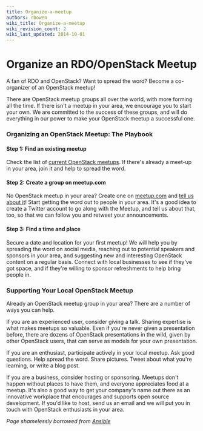 ```yaml
---
title: Organize-a-meetup
authors: rbowen
wiki_title: Organize-a-meetup
wiki_revision_count: 2
wiki_last_updated: 2014-10-01
---
```


# Organize an RDO/OpenStack Meetup

A fan of RDO and OpenStack? Want to spread the word? Become a co-organizer of an OpenStack meetup!

There are OpenStack meetup groups all over the world, with more forming all the time. If there isn't a meetup in your area, we encourage you to start your own. We are committed to the success of these groups, and will do everything in our power to make your OpenStack meetup a successful one.

### Organizing an OpenStack Meetup: The Playbook

#### Step 1: Find an existing meetup

Check the list of [current OpenStack meetups](http://www.meetup.com/find/events/?allMeetups=false&keywords=OpenStack&radius=Infinity&userFreeform=Lexington%2C+KY&mcId=z40502&eventFilter=all). If there's already a meet-up in your area, join it and help to spread the word.

#### Step 2: Create a group on meetup.com

No OpenStack meetup in your area? Create one on [meetup.com](http://www.meetup.com/) and [tell us about it](mailto:rdo-list@redhat.com)! Start getting the word out to people in your area. It's a good idea to create a Twitter account to go along with the Meetup, and tell us about that, too, so that we can follow you and retweet your announcements.

#### Step 3: Find a time and place

Secure a date and location for your first meetup! We will help you by spreading the word on social media, reaching out to potential speakers and sponsors in your area, and suggesting new and interesting OpenStack content on a regular basis. Connect with local businesses to see if they've got space, and if they're willing to sponsor refreshments to help bring people in.

### Supporting Your Local OpenStack Meetup

Already an OpenStack meetup group in your area? There are a number of ways you can help.

If you are an experienced user, consider giving a talk. Sharing expertise is what makes meetups so valuable. Even if you're never given a presentation before, there are dozens of OpenStack presentations in the wild, given by other OpenStack users, that can serve as models for your own presentation.

If you are an enthusiast, participate actively in your local meetup. Ask good questions. Help spread the word. Share pictures. Tweet about what you're learning, or write a blog post.

If you are a business, consider hosting or sponsoring. Meetups don't happen without places to have them, and everyone appreciates food at a meetup. It's also a good way to get your company's name out there as an innovative workplace that encourages and supports open source development. If you'd like to host, send us an email and we will put you in touch with OpenStack enthusiasts in your area.

*Page shamelessly borrowed from [Ansible](http://www.ansible.com/ansible-meetup-organizer)*
